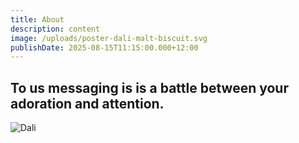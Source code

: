 ```yaml
---
title: About
description: content
image: /uploads/poster-dali-malt-biscuit.svg
publishDate: 2025-08-15T11:15:00.000+12:00
---
```

## To us messaging is is a battle between your adoration and attention.

![Dali](/uploads/dali-logo-color.svg)
